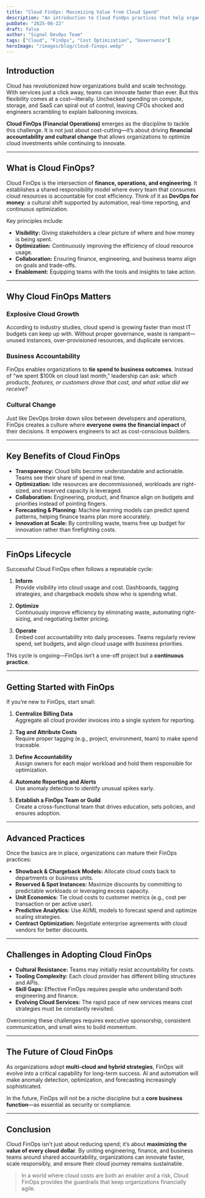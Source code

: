```yaml
---
title: "Cloud FinOps: Maximizing Value from Cloud Spend"
description: "An introduction to Cloud FinOps practices that help organizations align engineering, finance, and business teams to control costs and drive accountability."
pubDate: "2025-08-22"
draft: false
author: "Signal DevOps Team"
tags: ["Cloud", "FinOps", "Cost Optimization", "Governance"]
heroImage: "/images/blog/cloud-finops.webp"
---
```


## Introduction

Cloud has revolutionized how organizations build and scale technology. With services just a click away, teams can innovate faster than ever. But this flexibility comes at a cost—literally. Unchecked spending on compute, storage, and SaaS can spiral out of control, leaving CFOs shocked and engineers scrambling to explain ballooning invoices.

**Cloud FinOps (Financial Operations)** emerges as the discipline to tackle this challenge. It is not just about cost-cutting—it’s about driving **financial accountability and cultural change** that allows organizations to optimize cloud investments while continuing to innovate.

---

## What is Cloud FinOps?

Cloud FinOps is the intersection of **finance, operations, and engineering**. It establishes a shared responsibility model where every team that consumes cloud resources is accountable for cost efficiency. Think of it as **DevOps for money**: a cultural shift supported by automation, real-time reporting, and continuous optimization.

Key principles include:

- **Visibility:** Giving stakeholders a clear picture of where and how money is being spent.
- **Optimization:** Continuously improving the efficiency of cloud resource usage.
- **Collaboration:** Ensuring finance, engineering, and business teams align on goals and trade-offs.
- **Enablement:** Equipping teams with the tools and insights to take action.

---

## Why Cloud FinOps Matters

### Explosive Cloud Growth
According to industry studies, cloud spend is growing faster than most IT budgets can keep up with. Without proper governance, waste is rampant—unused instances, over-provisioned resources, and duplicate services.

### Business Accountability
FinOps enables organizations to **tie spend to business outcomes**. Instead of “we spent $100k on cloud last month,” leadership can ask: *which products, features, or customers drove that cost, and what value did we receive?*

### Cultural Change
Just like DevOps broke down silos between developers and operations, FinOps creates a culture where **everyone owns the financial impact** of their decisions. It empowers engineers to act as cost-conscious builders.

---

## Key Benefits of Cloud FinOps

- **Transparency:** Cloud bills become understandable and actionable. Teams see their share of spend in real time.
- **Optimization:** Idle resources are decommissioned, workloads are right-sized, and reserved capacity is leveraged.
- **Collaboration:** Engineering, product, and finance align on budgets and priorities instead of pointing fingers.
- **Forecasting & Planning:** Machine learning models can predict spend patterns, helping finance teams plan more accurately.
- **Innovation at Scale:** By controlling waste, teams free up budget for innovation rather than firefighting costs.

---

## FinOps Lifecycle

Successful Cloud FinOps often follows a repeatable cycle:

1. **Inform**  
   Provide visibility into cloud usage and cost. Dashboards, tagging strategies, and chargeback models show who is spending what.

2. **Optimize**  
   Continuously improve efficiency by eliminating waste, automating right-sizing, and negotiating better pricing.

3. **Operate**  
   Embed cost accountability into daily processes. Teams regularly review spend, set budgets, and align cloud usage with business priorities.

This cycle is ongoing—FinOps isn’t a one-off project but a **continuous practice**.

---

## Getting Started with FinOps

If you’re new to FinOps, start small:

1. **Centralize Billing Data**  
   Aggregate all cloud provider invoices into a single system for reporting.

2. **Tag and Attribute Costs**  
   Require proper tagging (e.g., project, environment, team) to make spend traceable.

3. **Define Accountability**  
   Assign owners for each major workload and hold them responsible for optimization.

4. **Automate Reporting and Alerts**  
   Use anomaly detection to identify unusual spikes early.

5. **Establish a FinOps Team or Guild**  
   Create a cross-functional team that drives education, sets policies, and ensures adoption.

---

## Advanced Practices

Once the basics are in place, organizations can mature their FinOps practices:

- **Showback & Chargeback Models:** Allocate cloud costs back to departments or business units.
- **Reserved & Spot Instances:** Maximize discounts by committing to predictable workloads or leveraging excess capacity.
- **Unit Economics:** Tie cloud costs to customer metrics (e.g., cost per transaction or per active user).
- **Predictive Analytics:** Use AI/ML models to forecast spend and optimize scaling strategies.
- **Contract Optimization:** Negotiate enterprise agreements with cloud vendors for better discounts.

---

## Challenges in Adopting Cloud FinOps

- **Cultural Resistance:** Teams may initially resist accountability for costs.  
- **Tooling Complexity:** Each cloud provider has different billing structures and APIs.  
- **Skill Gaps:** Effective FinOps requires people who understand both engineering and finance.  
- **Evolving Cloud Services:** The rapid pace of new services means cost strategies must be constantly revisited.

Overcoming these challenges requires executive sponsorship, consistent communication, and small wins to build momentum.

---

## The Future of Cloud FinOps

As organizations adopt **multi-cloud and hybrid strategies**, FinOps will evolve into a critical capability for long-term success. AI and automation will make anomaly detection, optimization, and forecasting increasingly sophisticated.

In the future, FinOps will not be a niche discipline but a **core business function**—as essential as security or compliance.

---

## Conclusion

Cloud FinOps isn’t just about reducing spend; it’s about **maximizing the value of every cloud dollar**. By uniting engineering, finance, and business teams around shared accountability, organizations can innovate faster, scale responsibly, and ensure their cloud journey remains sustainable.

> In a world where cloud costs are both an enabler and a risk, Cloud FinOps provides the guardrails that keep organizations financially agile.

